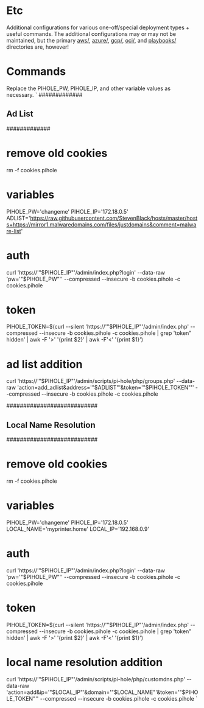 # Etc
Additional configurations for various one-off/special deployment types + useful commands. The additional configurations may or may not be maintained, but the primary [aws/](../aws), [azure/](../azure), [gcp/](../gcp), [oci/](../oci), and [playbooks/](../playbooks) directories are, however!

# Commands
Replace the PIHOLE_PW, PIHOLE_IP, and other variable values as necessary.
`
#############
## Ad List ##
#############
# remove old cookies
rm -f cookies.pihole

# variables
PIHOLE_PW='changeme'
PIHOLE_IP='172.18.0.5'
ADLIST='https://raw.githubusercontent.com/StevenBlack/hosts/master/hosts+https://mirror1.malwaredomains.com/files/justdomains&comment=malware-list'

# auth
curl 'https://'"$PIHOLE_IP"'/admin/index.php?login' --data-raw 'pw='"$PIHOLE_PW"'' --compressed --insecure -b cookies.pihole -c cookies.pihole

# token
PIHOLE_TOKEN=$(curl --silent 'https://'"$PIHOLE_IP"'/admin/index.php' --compressed --insecure -b cookies.pihole -c cookies.pihole | grep 'token" hidden' | awk -F '>' '{print $2}' | awk -F'<' '{print $1}')

# ad list addition
curl 'https://'"$PIHOLE_IP"'/admin/scripts/pi-hole/php/groups.php' --data-raw 'action=add_adlist&address='"$ADLIST"'&token='"$PIHOLE_TOKEN"'' --compressed --insecure -b cookies.pihole -c cookies.pihole

###########################
## Local Name Resolution ##
###########################
# remove old cookies
rm -f cookies.pihole

# variables
PIHOLE_PW='changeme'
PIHOLE_IP='172.18.0.5'
LOCAL_NAME='myprinter.home'
LOCAL_IP='192.168.0.9'

# auth
curl 'https://'"$PIHOLE_IP"'/admin/index.php?login' --data-raw 'pw='"$PIHOLE_PW"'' --compressed --insecure -b cookies.pihole -c cookies.pihole

# token
PIHOLE_TOKEN=$(curl --silent 'https://'"$PIHOLE_IP"'/admin/index.php' --compressed --insecure -b cookies.pihole -c cookies.pihole | grep 'token" hidden' | awk -F '>' '{print $2}' | awk -F'<' '{print $1}')

# local name resolution addition
curl 'https://'"$PIHOLE_IP"'/admin/scripts/pi-hole/php/customdns.php' --data-raw 'action=add&ip='"$LOCAL_IP"'&domain='"$LOCAL_NAME"'&token='"$PIHOLE_TOKEN"'' --compressed --insecure -b cookies.pihole -c cookies.pihole
`
